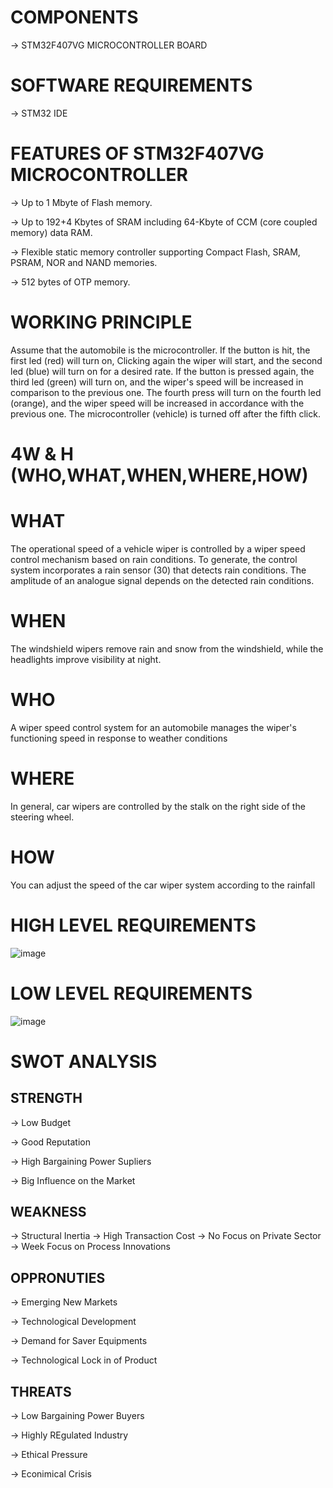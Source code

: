 # COMPONENTS
-> STM32F407VG MICROCONTROLLER BOARD


# SOFTWARE REQUIREMENTS
-> STM32 IDE

# FEATURES OF STM32F407VG MICROCONTROLLER
-> Up to 1 Mbyte of Flash memory.

-> Up to 192+4 Kbytes of SRAM including 64-Kbyte of CCM (core coupled memory) data RAM.

-> Flexible static memory controller supporting Compact Flash, SRAM, PSRAM, NOR and NAND memories.

-> 512 bytes of OTP memory.

# WORKING PRINCIPLE
Assume that the automobile is the microcontroller. If the button is hit, the first led (red) will turn on, Clicking again the wiper will start, and the second led (blue) will turn on for a desired rate. If the button is pressed again, the third led (green) will turn on, and the wiper's speed will be increased in comparison to the previous one. The fourth press will turn on the fourth led (orange), and the wiper speed will be increased in accordance with the previous one. The microcontroller (vehicle) is turned off after the fifth click.

# 4W & H (WHO,WHAT,WHEN,WHERE,HOW)

# WHAT
The operational speed of a vehicle wiper is controlled by a wiper speed control mechanism based on rain conditions. To generate, the control system incorporates a rain sensor (30) that detects rain conditions. The amplitude of an analogue signal depends on the detected rain conditions. 

# WHEN
The windshield wipers remove rain and snow from the windshield, while the headlights improve visibility at night.

# WHO
A wiper speed control system for an automobile manages the wiper's functioning speed in response to weather conditions

# WHERE
In general, car wipers are controlled by the stalk on the right side of the steering wheel.

# HOW
You can adjust the speed of the car wiper system according to the rainfall

# HIGH LEVEL REQUIREMENTS
![image](https://user-images.githubusercontent.com/80596756/168078402-da8d0884-3a8d-40dd-97bb-3897d5284875.png)

# LOW LEVEL REQUIREMENTS
![image](https://user-images.githubusercontent.com/80596756/168078554-2324aee6-1714-47cf-8bb9-c28e7318267e.png)

# SWOT ANALYSIS

## STRENGTH
-> Low Budget

-> Good Reputation

-> High Bargaining Power Supliers

-> Big Influence on the Market

## WEAKNESS
-> Structural Inertia
-> High Transaction Cost
-> No Focus on Private Sector
-> Week Focus on Process Innovations

## OPPRONUTIES
-> Emerging New Markets

-> Technological Development

-> Demand for Saver Equipments

-> Technological Lock in of Product

## THREATS
-> Low Bargaining Power Buyers

-> Highly REgulated Industry

-> Ethical Pressure

-> Econimical Crisis

